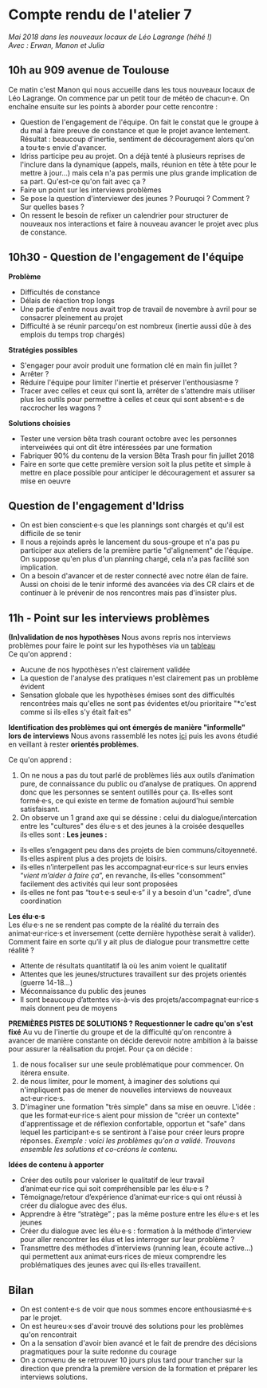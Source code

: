 # Compte rendu de l'atelier 7

*Mai 2018 dans les nouveaux locaux de Léo Lagrange (héhé !)  
Avec : Erwan, Manon et Julia*

## 10h au 909 avenue de Toulouse
Ce matin c'est Manon qui nous accueille dans les tous nouveaux locaux de Léo Lagrange. On commence par un petit tour de météo de chacun·e. On enchaîne ensuite sur les points à aborder pour cette rencontre : 
- Question de l'engagement de l'équipe. On fait le constat que le groupe à du mal à faire preuve de constance et que le projet avance lentement. Résultat : beaucoup d'inertie, sentiment de découragement alors qu'on a tou·te·s envie d'avancer.
- Idriss participe peu au projet. On a déjà tenté à plusieurs reprises de l'inclure dans la dynamique (appels, mails, réunion en tête à tête pour le mettre à jour...) mais cela n'a pas permis une plus grande implication de sa part. Qu'est-ce qu'on fait avec ça ? 
- Faire un point sur les interviews problèmes
- Se pose la question d'interviewer des jeunes ? Pouruqoi ? Comment ? Sur quelles bases ? 
- On ressent le besoin de refixer un calendrier pour structurer de nouveaux nos interactions et faire à nouveau avancer le projet avec plus de constance.

## 10h30 - Question de l'engagement de l'équipe
**Problème**
- Difficultés de constance
- Délais de réaction trop longs 
- Une partie d'entre nous avait trop de travail de novembre à avril pour se consacrer pleinement au projet
- Difficulté à se réunir parcequ'on est nombreux (inertie aussi dûe à des emplois du temps trop chargés)

**Stratégies possibles**
- S'engager pour avoir produit une formation clé en main fin juillet ?
- Arrêter ?
- Réduire l'équipe pour limiter l'inertie et préserver l'enthousiasme ?
- Tracer avec celles et ceux qui sont là, arrêter de s'attendre mais utiliser plus les outils pour permettre à celles et ceux qui sont absent·e·s de raccrocher les wagons ?

**Solutions choisies**
- Tester une version bêta trash courant octobre avec les personnes interveiwées qui ont dit être intéressées par une formation
- Fabriquer 90% du contenu de la version Bêta Trash pour fin juillet 2018
- Faire en sorte que cette première version soit la plus petite et simple à mettre en place possible pour anticiper le découragement et assurer sa mise en oeuvre

## Question de l'engagement d'Idriss
- On est bien conscient·e·s que les plannings sont chargés et qu'il est difficile de se tenir
- Il nous a rejoinds après le lancement du sous-groupe et n'a pas pu participer aux ateliers de la première partie "d'alignement" de l'équipe. On suppose qu'en plus d'un planning chargé, cela n'a pas facilité son implication. 
- On a besoin d'avancer et de rester connecté avec notre élan de faire. Aussi on choisi de le tenir informé des avancées via des CR clairs et de continuer à le prévenir de nos rencontres mais pas d'insister plus. 

## 11h - Point sur les interviews problèmes
**(In)validation de nos hypothèses**
Nous avons repris nos interviews problèmes pour faire le point sur les hypothèses via un [tableau](https://docs.google.com/spreadsheets/d/1xLmge4DF7LJ28Kq_74QSgZitVmyOnI09eWZJuy47dqs/edit#gid=0)  
Ce qu'on apprend : 
- Aucune de nos hypothèses n'est clairement validée  
- La question de l'analyse des pratiques n'est clairement pas un problème évident  
- Sensation globale que les hypothèses émises sont des difficultés rencontrées mais qu'elles ne sont pas évidentes et/ou prioritaire "*c'est comme si ils·elles s'y était fait·es"  

**Identification des problèmes qui ont émergés de manière "informelle" lors de interviews**
Nous avons rassemblé les notes [ici](https://docs.google.com/document/d/1vPkfNL5g87hrTueoDx7JJHItvOwLoBAj3G6oWDESniA/edit) puis les avons étudié en veillant à rester **orientés problèmes**.  

Ce qu'on apprend :
1) On ne nous a pas du tout parlé de problèmes liés aux outils d’animation pure, de connaissance du public ou d’analyse de pratiques. On apprend donc que les personnes se sentent outillés pour ça. Ils·elles sont formé·e·s, ce qui existe en terme de fomation aujourd'hui semble satisfaisant.  
2) On observe un 1 grand axe qui se déssine : celui du dialogue/intercation entre les "cultures" des élu·e·s et des jeunes à la croisée desquelles ils·elles sont : 
**Les jeunes :** 
- ils·elles s’engagent peu dans des projets de bien communs/citoyenneté. Ils·elles aspirent plus a des projets de loisirs.
- ils·elles n’interpellent pas les accompagnat·eur·rice·s sur leurs envies “*vient m’aider à faire ça*”, en revanche, ils·elles "consomment" facilement des activités qui leur sont proposées 
- ils·elles ne font pas “tou·t·e·s seul·e·s” il y a besoin d'un "cadre", d’une coordination

**Les élu·e·s**  
Les élu·e·s ne se rendent pas compte de la réalité du terrain des animat·eur·rice·s et inversement (cette dernière hypothèse serait à valider). Comment faire en sorte qu’il y ait plus de dialogue pour transmettre cette réalité ?
- Attente de résultats quantitatif là où les anim voient le qualitatif
- Attentes que les jeunes/structures travaillent sur des projets orientés (guerre 14-18…)
- Méconnaissance du public des jeunes
- Il sont beaucoup d’attentes vis-à-vis des projets/accompagnat·eur·rice·s mais donnent peu de moyens

**PREMIÈRES PISTES DE SOLUTIONS ?**
**Requestionner le cadre qu'on s'est fixé**
Au vu de l'inertie du groupe et de la difficulté qu'on rencontre à avancer de manière constante on décide derevoir notre ambition à la baisse pour assurer la réalisation du projet. Pour ça on décide :  
1) de nous focaliser sur une seule problématique pour commencer. On itérera ensuite.  
2) de nous limiter, pour le moment, à imaginer des solutions qui n'impliquent pas de mener de nouvelles interviews de nouveaux act·eur·rice·s.  
3) D'imaginer une formation "très simple" dans sa mise en oeuvre. L'idée : que les format·eur·rice·s aient pour mission de "créer un contexte" d'apprentissage et de réflexion confortable, opportun et "safe" dans lequel les participant·e·s se sentiront à l'aise pour créer leurs propre réponses. *Exemple : voici les problèmes qu'on a validé. Trouvons ensemble les solutions et co-créons le contenu.*

**Idées de contenu à apporter**
- Créer des outils pour valoriser le qualitatif de leur travail d’animat·eur·rice qui soit compréhensible par les élu·e·s ?
- Témoignage/retour d’expérience d’animat·eur·rice·s qui ont réussi à créer du dialogue avec des élus.
- Apprendre à être “stratège” ; pas la même posture entre les élu·e·s et les jeunes
- Créer du dialogue avec les élu·e·s : formation à la méthode d’interview pour aller rencontrer les élus et les interroger sur leur problème ? 
- Transmettre des méthodes d'interviews (running lean, écoute active...) qui permettent aux animat·eurs·rices de mieux comprendre les problématiques des jeunes avec qui ils·elles travaillent.

## Bilan
- On est content·e·s de voir que nous sommes encore enthousiasmé·e·s par le projet.  
- On est heureu·x·ses d'avoir trouvé des solutions pour les problèmes qu'on rencontrait
- On a la sensation d'avoir bien avancé et le fait de prendre des décisions pragmatiques pour la suite redonne du courage
- On a convenu de se retrouver 10 jours plus tard pour trancher sur la direction que prendra la première version de la formation et préparer les interviews solutions.
